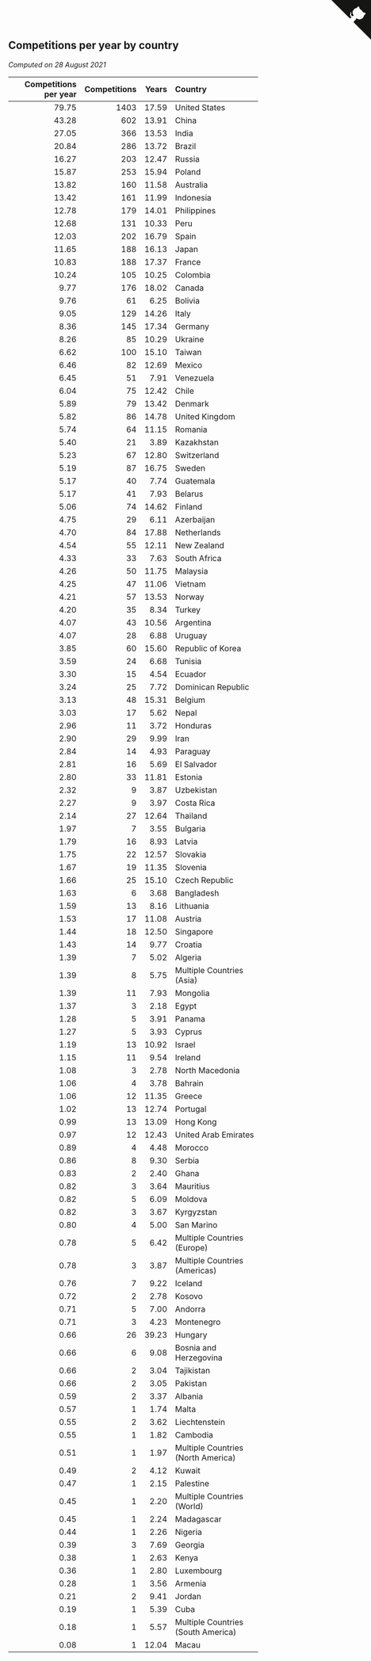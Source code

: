 ## Competitions per year by country

*Computed on 28 August 2021*

| Competitions per year | Competitions | Years | Country |
| ---: | ---: | ---: | :--- |
| 79.75 | 1403 | 17.59 | United States |
| 43.28 | 602 | 13.91 | China |
| 27.05 | 366 | 13.53 | India |
| 20.84 | 286 | 13.72 | Brazil |
| 16.27 | 203 | 12.47 | Russia |
| 15.87 | 253 | 15.94 | Poland |
| 13.82 | 160 | 11.58 | Australia |
| 13.42 | 161 | 11.99 | Indonesia |
| 12.78 | 179 | 14.01 | Philippines |
| 12.68 | 131 | 10.33 | Peru |
| 12.03 | 202 | 16.79 | Spain |
| 11.65 | 188 | 16.13 | Japan |
| 10.83 | 188 | 17.37 | France |
| 10.24 | 105 | 10.25 | Colombia |
| 9.77 | 176 | 18.02 | Canada |
| 9.76 | 61 | 6.25 | Bolivia |
| 9.05 | 129 | 14.26 | Italy |
| 8.36 | 145 | 17.34 | Germany |
| 8.26 | 85 | 10.29 | Ukraine |
| 6.62 | 100 | 15.10 | Taiwan |
| 6.46 | 82 | 12.69 | Mexico |
| 6.45 | 51 | 7.91 | Venezuela |
| 6.04 | 75 | 12.42 | Chile |
| 5.89 | 79 | 13.42 | Denmark |
| 5.82 | 86 | 14.78 | United Kingdom |
| 5.74 | 64 | 11.15 | Romania |
| 5.40 | 21 | 3.89 | Kazakhstan |
| 5.23 | 67 | 12.80 | Switzerland |
| 5.19 | 87 | 16.75 | Sweden |
| 5.17 | 40 | 7.74 | Guatemala |
| 5.17 | 41 | 7.93 | Belarus |
| 5.06 | 74 | 14.62 | Finland |
| 4.75 | 29 | 6.11 | Azerbaijan |
| 4.70 | 84 | 17.88 | Netherlands |
| 4.54 | 55 | 12.11 | New Zealand |
| 4.33 | 33 | 7.63 | South Africa |
| 4.26 | 50 | 11.75 | Malaysia |
| 4.25 | 47 | 11.06 | Vietnam |
| 4.21 | 57 | 13.53 | Norway |
| 4.20 | 35 | 8.34 | Turkey |
| 4.07 | 43 | 10.56 | Argentina |
| 4.07 | 28 | 6.88 | Uruguay |
| 3.85 | 60 | 15.60 | Republic of Korea |
| 3.59 | 24 | 6.68 | Tunisia |
| 3.30 | 15 | 4.54 | Ecuador |
| 3.24 | 25 | 7.72 | Dominican Republic |
| 3.13 | 48 | 15.31 | Belgium |
| 3.03 | 17 | 5.62 | Nepal |
| 2.96 | 11 | 3.72 | Honduras |
| 2.90 | 29 | 9.99 | Iran |
| 2.84 | 14 | 4.93 | Paraguay |
| 2.81 | 16 | 5.69 | El Salvador |
| 2.80 | 33 | 11.81 | Estonia |
| 2.32 | 9 | 3.87 | Uzbekistan |
| 2.27 | 9 | 3.97 | Costa Rica |
| 2.14 | 27 | 12.64 | Thailand |
| 1.97 | 7 | 3.55 | Bulgaria |
| 1.79 | 16 | 8.93 | Latvia |
| 1.75 | 22 | 12.57 | Slovakia |
| 1.67 | 19 | 11.35 | Slovenia |
| 1.66 | 25 | 15.10 | Czech Republic |
| 1.63 | 6 | 3.68 | Bangladesh |
| 1.59 | 13 | 8.16 | Lithuania |
| 1.53 | 17 | 11.08 | Austria |
| 1.44 | 18 | 12.50 | Singapore |
| 1.43 | 14 | 9.77 | Croatia |
| 1.39 | 7 | 5.02 | Algeria |
| 1.39 | 8 | 5.75 | Multiple Countries (Asia) |
| 1.39 | 11 | 7.93 | Mongolia |
| 1.37 | 3 | 2.18 | Egypt |
| 1.28 | 5 | 3.91 | Panama |
| 1.27 | 5 | 3.93 | Cyprus |
| 1.19 | 13 | 10.92 | Israel |
| 1.15 | 11 | 9.54 | Ireland |
| 1.08 | 3 | 2.78 | North Macedonia |
| 1.06 | 4 | 3.78 | Bahrain |
| 1.06 | 12 | 11.35 | Greece |
| 1.02 | 13 | 12.74 | Portugal |
| 0.99 | 13 | 13.09 | Hong Kong |
| 0.97 | 12 | 12.43 | United Arab Emirates |
| 0.89 | 4 | 4.48 | Morocco |
| 0.86 | 8 | 9.30 | Serbia |
| 0.83 | 2 | 2.40 | Ghana |
| 0.82 | 3 | 3.64 | Mauritius |
| 0.82 | 5 | 6.09 | Moldova |
| 0.82 | 3 | 3.67 | Kyrgyzstan |
| 0.80 | 4 | 5.00 | San Marino |
| 0.78 | 5 | 6.42 | Multiple Countries (Europe) |
| 0.78 | 3 | 3.87 | Multiple Countries (Americas) |
| 0.76 | 7 | 9.22 | Iceland |
| 0.72 | 2 | 2.78 | Kosovo |
| 0.71 | 5 | 7.00 | Andorra |
| 0.71 | 3 | 4.23 | Montenegro |
| 0.66 | 26 | 39.23 | Hungary |
| 0.66 | 6 | 9.08 | Bosnia and Herzegovina |
| 0.66 | 2 | 3.04 | Tajikistan |
| 0.66 | 2 | 3.05 | Pakistan |
| 0.59 | 2 | 3.37 | Albania |
| 0.57 | 1 | 1.74 | Malta |
| 0.55 | 2 | 3.62 | Liechtenstein |
| 0.55 | 1 | 1.82 | Cambodia |
| 0.51 | 1 | 1.97 | Multiple Countries (North America) |
| 0.49 | 2 | 4.12 | Kuwait |
| 0.47 | 1 | 2.15 | Palestine |
| 0.45 | 1 | 2.20 | Multiple Countries (World) |
| 0.45 | 1 | 2.24 | Madagascar |
| 0.44 | 1 | 2.26 | Nigeria |
| 0.39 | 3 | 7.69 | Georgia |
| 0.38 | 1 | 2.63 | Kenya |
| 0.36 | 1 | 2.80 | Luxembourg |
| 0.28 | 1 | 3.56 | Armenia |
| 0.21 | 2 | 9.41 | Jordan |
| 0.19 | 1 | 5.39 | Cuba |
| 0.18 | 1 | 5.57 | Multiple Countries (South America) |
| 0.08 | 1 | 12.04 | Macau |


<a href="https://github.com/jonatanklosko/wca_statistics" class="github-corner" aria-label="View source on Github"><svg width="80" height="80" viewBox="0 0 250 250" style="fill:#151513; color:#fff; position: absolute; top: 0; border: 0; right: 0;" aria-hidden="true"><path d="M0,0 L115,115 L130,115 L142,142 L250,250 L250,0 Z"></path><path d="M128.3,109.0 C113.8,99.7 119.0,89.6 119.0,89.6 C122.0,82.7 120.5,78.6 120.5,78.6 C119.2,72.0 123.4,76.3 123.4,76.3 C127.3,80.9 125.5,87.3 125.5,87.3 C122.9,97.6 130.6,101.9 134.4,103.2" fill="currentColor" style="transform-origin: 130px 106px;" class="octo-arm"></path><path d="M115.0,115.0 C114.9,115.1 118.7,116.5 119.8,115.4 L133.7,101.6 C136.9,99.2 139.9,98.4 142.2,98.6 C133.8,88.0 127.5,74.4 143.8,58.0 C148.5,53.4 154.0,51.2 159.7,51.0 C160.3,49.4 163.2,43.6 171.4,40.1 C171.4,40.1 176.1,42.5 178.8,56.2 C183.1,58.6 187.2,61.8 190.9,65.4 C194.5,69.0 197.7,73.2 200.1,77.6 C213.8,80.2 216.3,84.9 216.3,84.9 C212.7,93.1 206.9,96.0 205.4,96.6 C205.1,102.4 203.0,107.8 198.3,112.5 C181.9,128.9 168.3,122.5 157.7,114.1 C157.9,116.9 156.7,120.9 152.7,124.9 L141.0,136.5 C139.8,137.7 141.6,141.9 141.8,141.8 Z" fill="currentColor" class="octo-body"></path></svg></a><style>.github-corner:hover .octo-arm{animation:octocat-wave 560ms ease-in-out}@keyframes octocat-wave{0%,100%{transform:rotate(0)}20%,60%{transform:rotate(-25deg)}40%,80%{transform:rotate(10deg)}}@media (max-width:500px){.github-corner:hover .octo-arm{animation:none}.github-corner .octo-arm{animation:octocat-wave 560ms ease-in-out}}</style>
